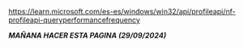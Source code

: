 https://learn.microsoft.com/es-es/windows/win32/api/profileapi/nf-profileapi-queryperformancefrequency

***MAÑANA HACER ESTA PAGINA (29/09/2024)***
